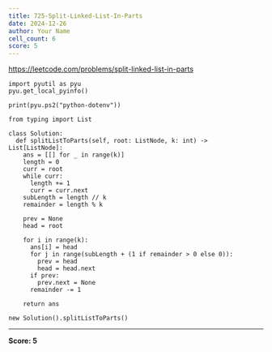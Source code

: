 ```yaml
---
title: 725-Split-Linked-List-In-Parts
date: 2024-12-26
author: Your Name
cell_count: 6
score: 5
---
```


https://leetcode.com/problems/split-linked-list-in-parts


```
import pyutil as pyu
pyu.get_local_pyinfo()
```


```
print(pyu.ps2("python-dotenv"))
```


```
from typing import List
```


```
class Solution:
  def splitListToParts(self, root: ListNode, k: int) -> List[ListNode]:
    ans = [[] for _ in range(k)]
    length = 0
    curr = root
    while curr:
      length += 1
      curr = curr.next
    subLength = length // k
    remainder = length % k

    prev = None
    head = root

    for i in range(k):
      ans[i] = head
      for j in range(subLength + (1 if remainder > 0 else 0)):
        prev = head
        head = head.next
      if prev:
        prev.next = None
      remainder -= 1

    return ans
```


```
new Solution().splitListToParts()
```


---
**Score: 5**